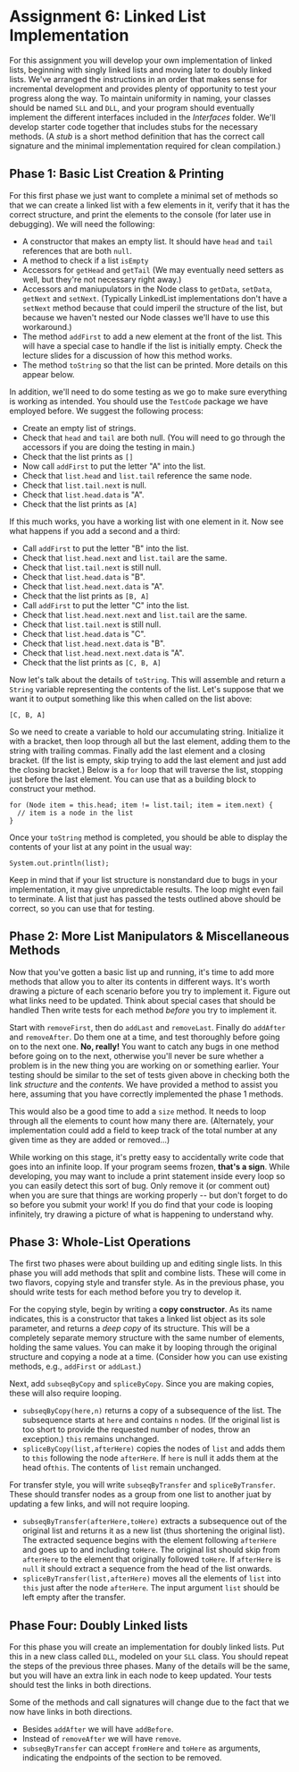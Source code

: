 # Assignment 6: Linked List Implementation

For this assignment you will develop your own implementation of linked lists, beginning with singly linked lists and moving later to doubly linked lists.  We've arranged the instructions in an order that makes sense for incremental development and provides plenty of opportunity to test your progress along the way.  To maintain uniformity in naming, your classes should be named `SLL` and `DLL`, and your program should eventually implement the different interfaces included in the *Interfaces* folder.  We'll develop starter code together that includes stubs for the necessary methods.  (A *stub* is a short method definition that has the correct call signature and the minimal implementation required for clean compilation.)

## Phase 1: Basic List Creation & Printing

For this first phase we just want to complete a minimal set of methods so that we can create a linked list with a few elements in it, verify that it has the correct structure, and print the elements to the console (for later use in debugging).  We will need the following:

* A constructor that makes an empty list.  It should have `head` and `tail` references that are both `null`.
* A method to check if a list `isEmpty`
* Accessors for `getHead` and `getTail` (We may eventually need setters as well, but they're not necessary right away.)
* Accessors and maniupulators in the Node class to `getData`, `setData`, `getNext` and `setNext`.  (Typically LinkedList implementations don't have a `setNext` method because that could imperil the structure of the list, but because we haven't nested our Node classes we'll have to use this workaround.)
* The method `addFirst` to add a new element at the front of the list.  This will have a special case to handle if the list is initially empty.  Check the lecture slides for a discussion of how this method works.
* The method `toString` so that the list can be printed.  More details on this appear below.

In addition, we'll need to do some testing as we go to make sure everything is working as intended.  You should use the `TestCode` package we have employed before.  We suggest the following process:
* Create an empty list of strings.
* Check that `head` and `tail` are both null.  (You will need to go through the accessors if you are doing the testing in main.)
* Check that the list prints as `[]`
* Now call `addFirst` to put the letter "A" into the list.
* Check that `list.head` and `list.tail` reference the same node.
* Check that `list.tail.next` is null.
* Check that `list.head.data` is "A".
* Check that the list prints as `[A]`

If this much works, you have a working list with one element in it.  Now see what happens if you add a second and a third:
* Call `addFirst` to put the letter "B" into the list.
* Check that `list.head.next` and `list.tail` are the same.
* Check that `list.tail.next` is still null.
* Check that `list.head.data` is "B".
* Check that `list.head.next.data` is "A".
* Check that the list prints as `[B, A]`
* Call `addFirst` to put the letter "C" into the list.
* Check that `list.head.next.next` and `list.tail` are the same.
* Check that `list.tail.next` is still null.
* Check that `list.head.data` is "C".
* Check that `list.head.next.data` is "B".
* Check that `list.head.next.next.data` is "A".
* Check that the list prints as `[C, B, A]`

Now let's talk about the details of `toString`.  This will assemble and return a `String` variable representing the contents of the list.  Let's suppose that we want it to output something like this when called on the list above:

    [C, B, A]

So we need to create a variable to hold our accumulating string.  Initialize it with a bracket, then loop through all but the last element, adding them to the string with trailing commas. Finally add the last element and a closing bracket.  (If the list is empty, skip trying to add the last element and just add the closing bracket.)  Below is a `for` loop that will traverse the list, stopping just before the last element.  You can use that as a building block to construct your method.

    for (Node item = this.head; item != list.tail; item = item.next) {
      // item is a node in the list
    }

Once your `toString` method is completed, you should be able to display the contents of your list at any point in the usual way:

    System.out.println(list);

Keep in mind that if your list structure is nonstandard due to bugs in your implementation, it may give unpredictable results.  The loop might even fail to terminate.  A list that just has passed the tests outlined above should be correct, so you can use that for testing.

## Phase 2:  More List Manipulators & Miscellaneous Methods

Now that you've gotten a basic list up and running, it's time to add more methods that allow you to alter its contents in different ways.  It's worth drawing a picture of each scenario before you try to implement it.  Figure out what links need to be updated.  Think about special cases that should be handled  Then write tests for each method *before* you try to implement it.

Start with `removeFirst`, then do `addLast` and `removeLast`.  Finally do `addAfter` and `removeAfter`.  Do them one at a time, and test thoroughly before going on to the next one.  **No, really!**  You want to catch any bugs in one method before going on to the next, otherwise you'll never be sure whether a problem is in the new thing you are working on or something earlier.  Your testing should be similar to the set of tests given above in checking both the link *structure* and the *contents*.  We have provided a method to assist you here, assuming that you have correctly implemented the phase 1 methods.

This would also be a good time to add a `size` method.  It needs to loop through all the elements to count how many there are.  (Alternately, your implementation could add a field to keep track of the total number at any given time as they are added or removed...)

While working on this stage, it's pretty easy to accidentally write code that goes into an infinite loop.  If your program seems frozen, **that's a sign**.  While developing, you may want to include a print statement inside every loop so you can easily detect this sort of bug.  Only remove it (or comment out) when you are sure that things are working properly -- but don't forget to do so before you submit your work!  If you do find that your code is looping infinitely, try drawing a picture of what is happening to understand why.

## Phase 3:  Whole-List Operations

The first two phases were about building up and editing single lists.  In this phase you will add methods that split and combine lists.  These will come in two flavors, copying style and transfer style.  As in the previous phase, you should write tests for each method before you try to develop it.

For the copying style, begin by writing a **copy constructor**.  As its name indicates, this is a constructor that takes a linked list object as its sole parameter, and returns a *deep copy* of its structure.  This will be a completely separate memory structure with the same number of elements, holding the same values.  You can make it by looping through the original structure and copying a node at a time.  (Consider how you can use existing methods, e.g., `addFirst` or `addLast`.)

Next, add `subseqByCopy` and `spliceByCopy`.  Since you are making copies, these will also require looping.
* `subseqByCopy(here,n)` returns a copy of a subsequence of the list.  The subsequence starts at `here` and contains `n` nodes.  (If the original list is too short to provide the requested number of nodes, throw an exception.)  `this` remains unchanged.
* `spliceByCopy(list,afterHere)` copies the nodes of `list` and adds them to `this` following the node `afterHere`.  If `here` is null it adds them at the head of`this`.  The contents of `list` remain unchanged.

For transfer style, you will write `subseqByTransfer` and `spliceByTransfer`.  These should transfer nodes as a group from one list to another juat by updating a few links, and will not require looping.
* `subseqByTransfer(afterHere,toHere)` extracts a subsequence out of the original list and returns it as a new list (thus shortening the original list).  The extracted sequence begins with the element following `afterHere` and goes up to and including `toHere`.  The original list should skip from `afterHere` to the element that originally followed `toHere`.  If `afterHere` is `null` it should extract a sequence from the head of the list onwards.
* `spliceByTransfer(list,afterHere)` moves all the elements of `list` into `this` just after the node `afterHere`.  The input argument `list` should be left empty after the transfer.

## Phase Four:  Doubly Linked lists

For this phase you will create an implementation for doubly linked lists.  Put this in a new class called `DLL`, modeled on your `SLL` class.  You should repeat the steps of the previous three phases.  Many of the details will be the same, but you will have an extra link in each node to keep updated.  Your tests should test the links in both directions.

Some of the methods and call signatures will change due to the fact that we now have links in both directions.
* Besides `addAfter` we will have `addBefore`.
* Instead of `removeAfter` we will have `remove`.
* `subseqByTransfer` can accept `fromHere` and `toHere` as arguments, indicating the endpoints of the section to be removed.